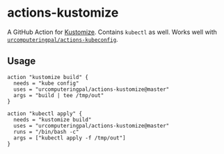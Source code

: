 # actions-kustomize

A GitHub Action for [Kustomize](https://github.com/kubernetes-sigs/kustomize/). Contains `kubectl` as well. Works well with [`urcomputeringpal/actions-kubeconfig`](https://github.com/urcomputeringpal/actions-kubeconfig).

## Usage

```hcl
action "kustomize build" {
  needs = "kube config"
  uses = "urcomputeringpal/actions-kustomize@master"
  args = "build | tee /tmp/out"
}

action "kubectl apply" {
  needs = "kustomize build"
  uses = "urcomputeringpal/actions-kustomize@master"
  runs = "/bin/bash -c"
  args = ["kubectl apply -f /tmp/out"]
}
```
